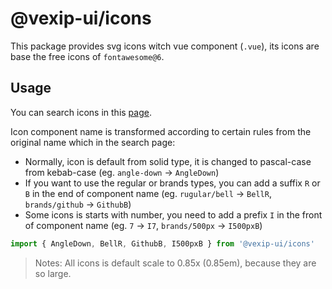 # @vexip-ui/icons

This package provides svg icons witch vue component (`.vue`), its icons are base the free icons of `fontawesome@6`.

## Usage

You can search icons in this [page](https://fontawesome.com/search?m=free).

Icon component name is transformed according to certain rules from the original name which in the search page:

- Normally, icon is default from solid type, it is changed to pascal-case from kebab-case (eg. `angle-down` -> `AngleDown`)
- If you want to use the regular or brands types, you can add a suffix `R` or `B` in the end of component name (eg. `rugular/bell` -> `BellR`, `brands/github` -> `GithubB`)
- Some icons is starts with number, you need to add a prefix `I` in the front of component name (eg. `7` -> `I7`, `brands/500px` -> `I500pxB`)

```ts
import { AngleDown, BellR, GithubB, I500pxB } from '@vexip-ui/icons'
```

> Notes: All icons is default scale to 0.85x (0.85em), because they are so large.
